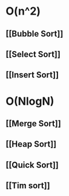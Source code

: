 # O(n^2)
## [[Bubble Sort]]
## [[Select Sort]]
## [[Insert Sort]]


# O(NlogN)
## [[Merge Sort]]
## [[Heap Sort]]
## [[Quick Sort]]
## [[Tim sort]]